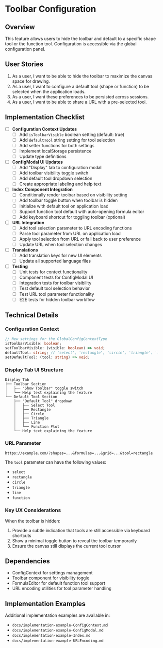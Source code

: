 # Toolbar Configuration

## Overview

This feature allows users to hide the toolbar and default to a specific shape tool or the function tool. Configuration is accessible via the global configuration panel.

## User Stories

1. As a user, I want to be able to hide the toolbar to maximize the canvas space for drawing.
2. As a user, I want to configure a default tool (shape or function) to be selected when the application loads.
3. As a user, I want these preferences to be persisted across sessions.
4. As a user, I want to be able to share a URL with a pre-selected tool.

## Implementation Checklist

- [ ] **Configuration Context Updates**
  - [ ] Add `isToolbarVisible` boolean setting (default: true)
  - [ ] Add `defaultTool` string setting for tool selection
  - [ ] Add setter functions for both settings
  - [ ] Implement localStorage persistence
  - [ ] Update type definitions

- [ ] **ConfigModal UI Updates**
  - [ ] Add "Display" tab to configuration modal
  - [ ] Add toolbar visibility toggle switch
  - [ ] Add default tool dropdown selection
  - [ ] Create appropriate labeling and help text

- [ ] **Index Component Integration**
  - [ ] Conditionally render toolbar based on visibility setting
  - [ ] Add toolbar toggle button when toolbar is hidden
  - [ ] Initialize with default tool on application load
  - [ ] Support function tool default with auto-opening formula editor
  - [ ] Add keyboard shortcut for toggling toolbar (optional)

- [ ] **URL Integration**
  - [ ] Add tool selection parameter to URL encoding functions
  - [ ] Parse tool parameter from URL on application load
  - [ ] Apply tool selection from URL or fall back to user preference
  - [ ] Update URL when tool selection changes

- [ ] **Translations**
  - [ ] Add translation keys for new UI elements
  - [ ] Update all supported language files

- [ ] **Testing**
  - [ ] Unit tests for context functionality
  - [ ] Component tests for ConfigModal UI
  - [ ] Integration tests for toolbar visibility
  - [ ] Test default tool selection behavior
  - [ ] Test URL tool parameter functionality
  - [ ] E2E tests for hidden toolbar workflow

## Technical Details

### Configuration Context

```typescript
// New settings for the GlobalConfigContextType
isToolbarVisible: boolean;
setToolbarVisible: (visible: boolean) => void;
defaultTool: string; // 'select', 'rectangle', 'circle', 'triangle', 'line', 'function'
setDefaultTool: (tool: string) => void;
```

### Display Tab UI Structure

```
Display Tab
├── Toolbar Section
│   ├── "Show Toolbar" toggle switch
│   └── Help text explaining the feature
└── Default Tool Section
    ├── "Default Tool" dropdown
    │   ├── Select Tool
    │   ├── Rectangle
    │   ├── Circle
    │   ├── Triangle
    │   ├── Line
    │   └── Function Plot
    └── Help text explaining the feature
```

### URL Parameter

```
https://example.com/?shapes=...&formulas=...&grid=...&tool=rectangle
```

The `tool` parameter can have the following values:
- `select`
- `rectangle`
- `circle`
- `triangle`
- `line`
- `function`

### Key UX Considerations

When the toolbar is hidden:
1. Provide a subtle indication that tools are still accessible via keyboard shortcuts
2. Show a minimal toggle button to reveal the toolbar temporarily
3. Ensure the canvas still displays the current tool cursor

## Dependencies

- ConfigContext for settings management
- Toolbar component for visibility toggle
- FormulaEditor for default function tool support
- URL encoding utilities for tool parameter handling

## Implementation Examples

Additional implementation examples are available in:
- `docs/implementation-example-ConfigContext.md`
- `docs/implementation-example-ConfigModal.md`
- `docs/implementation-example-Index.md`
- `docs/implementation-example-URLEncoding.md` 